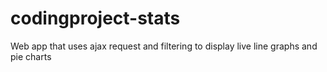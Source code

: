 codingproject-stats
===================

Web app that uses ajax request and filtering to display live line graphs and pie charts